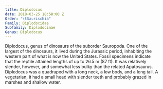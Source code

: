 ```yaml
---
title: Diplodocus
date: 2018-03-25 18:58:00 Z
Order: "\tSaurischia"
Family: Diplodocidae
Subfamily: Diplodocinae
Genus: Diplodocus
---
```


Diplodocus, genus of dinosaurs of the suborder Sauropoda. One of the largest of the dinosaurs, it lived during the Jurassic period, inhabiting the western part of what is now the United States. Fossil specimens indicate that the reptile attained lengths of up to 26.5 m (87 ft). It was relatively slender, however, and somewhat less bulky than the related Apatosaurus. Diplodocus was a quadruped with a long neck, a low body, and a long tail. A vegetarian, it had a small head with slender teeth and probably grazed in marshes and shallow water.
